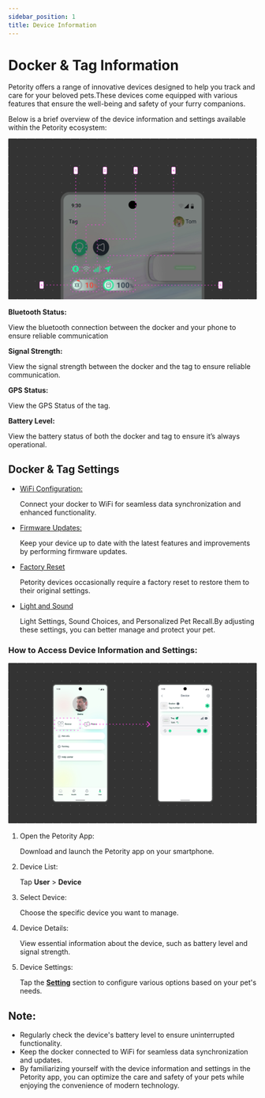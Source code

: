```yaml
---
sidebar_position: 1
title: Device Information
---
```


# Docker & Tag Information 
Petority offers a range of innovative devices designed to help you track and care for your beloved pets.These devices come equipped with various features that ensure the well-being and safety of your furry companions. 

Below is a brief overview of the device information and settings available within the Petority ecosystem:

![Device Information:](/img/device/Device-info.jpg)

**Bluetooth Status:**

View the bluetooth connection between the docker and your phone to ensure reliable communication 

**Signal Strength:**

View the signal strength between the docker and the tag to ensure reliable communication.

**GPS Status:**

View the GPS Status of the tag.

**Battery Level:**

View the battery status of both the docker and tag to ensure it’s always operational.

## Docker & Tag Settings
+ [WiFi Configuration:](/docs/petority/devices/configuring-wifi)

    Connect your docker to WiFi for seamless data synchronization and enhanced functionality.
+ [Firmware Updates:](/docs/petority/devices/upgrade-firmware)

    Keep your device up to date with the latest features and improvements by performing firmware updates.
+ [Factory Reset](/docs/petority/devices/restore-factory)
    
    Petority devices occasionally require a factory reset to restore them to their original settings.
+ [Light and Sound](/docs/petority/devices/light-sound)
    
	Light Settings, Sound Choices, and Personalized Pet Recall.By adjusting these settings, you can better manage and protect your pet.

### How to Access Device Information and Settings:
![Device Information:](/img/device/Device.jpg)

1. Open the Petority App: 

    Download and launch the Petority app on your smartphone.
2. Device List: 

    Tap **User** > **Device**
3. Select Device: 

    Choose the specific device you want to manage.
4.  Device Details:

    View essential information about the device, such as battery level and signal strength.
5.  Device Settings:

    Tap the **[Setting](/docs/petority/devices/light-sound)** section to configure various options based on your pet's needs.
    
## Note:
+ Regularly check the device's battery level to ensure uninterrupted functionality.
+ Keep the docker connected to WiFi for seamless data synchronization and updates.
+ By familiarizing yourself with the device information and settings in the Petority app, you can optimize the care and safety of your pets while enjoying the convenience of modern technology.


 

